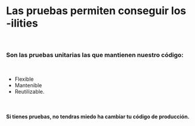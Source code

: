 # Las pruebas permiten conseguir los -ilities

<br> 

### Son las pruebas unitarias las que mantienen nuestro código:

<br>

- Flexible
- Mantenible
- Reutilizable.

<br>

#### Si tienes pruebas, no tendras miedo ha cambiar tu código de producción. 

